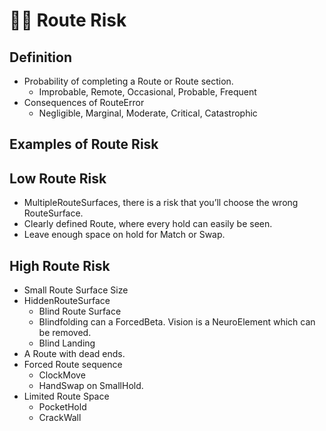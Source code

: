 # 🔷🔺 Route Risk

## Definition

- Probability of completing a Route or Route section.
    - Improbable, Remote, Occasional, Probable, Frequent
- Consequences of RouteError
    - Negligible, Marginal, Moderate, Critical, Catastrophic

## Examples of Route Risk

## Low Route Risk
- MultipleRouteSurfaces, there is a risk that you’ll choose the wrong RouteSurface.
- Clearly defined Route, where every hold can easily be seen.
- Leave enough space on hold for Match or Swap.

## High Route Risk

- Small Route Surface Size
- HiddenRouteSurface
    - Blind Route Surface
    - Blindfolding can a ForcedBeta. Vision is a NeuroElement which can be removed. 
    - Blind Landing
- A Route with dead ends.
- Forced Route sequence
    - ClockMove
    - HandSwap on SmallHold.
- Limited Route Space
    - PocketHold
    - CrackWall